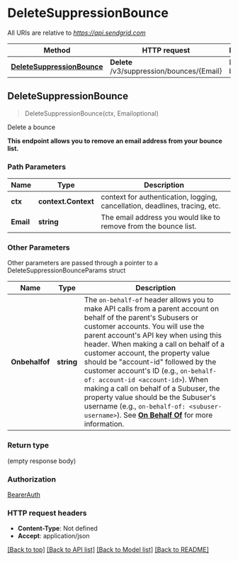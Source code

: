 # DeleteSuppressionBounce

All URIs are relative to *https://api.sendgrid.com*

Method | HTTP request | Description
------------- | ------------- | -------------
[**DeleteSuppressionBounce**](DeleteSuppressionBounce.md#DeleteSuppressionBounce) | **Delete** /v3/suppression/bounces/{Email} | Delete a bounce



## DeleteSuppressionBounce

> DeleteSuppressionBounce(ctx, Emailoptional)

Delete a bounce

**This endpoint allows you to remove an email address from your bounce list.**

### Path Parameters


Name | Type | Description
------------- | ------------- | -------------
**ctx** | **context.Context** | context for authentication, logging, cancellation, deadlines, tracing, etc.
**Email** | **string** | The email address you would like to remove from the bounce list.

### Other Parameters

Other parameters are passed through a pointer to a DeleteSuppressionBounceParams struct


Name | Type | Description
------------- | ------------- | -------------
**Onbehalfof** | **string** | The `on-behalf-of` header allows you to make API calls from a parent account on behalf of the parent's Subusers or customer accounts. You will use the parent account's API key when using this header. When making a call on behalf of a customer account, the property value should be \"account-id\" followed by the customer account's ID (e.g., `on-behalf-of: account-id <account-id>`). When making a call on behalf of a Subuser, the property value should be the Subuser's username (e.g., `on-behalf-of: <subuser-username>`). See [**On Behalf Of**](https://docs.sendgrid.com/api-reference/how-to-use-the-sendgrid-v3-api/on-behalf-of) for more information.

### Return type

 (empty response body)

### Authorization

[BearerAuth](../README.md#BearerAuth)

### HTTP request headers

- **Content-Type**: Not defined
- **Accept**: application/json

[[Back to top]](#) [[Back to API list]](../README.md#documentation-for-api-endpoints)
[[Back to Model list]](../README.md#documentation-for-models)
[[Back to README]](../README.md)

